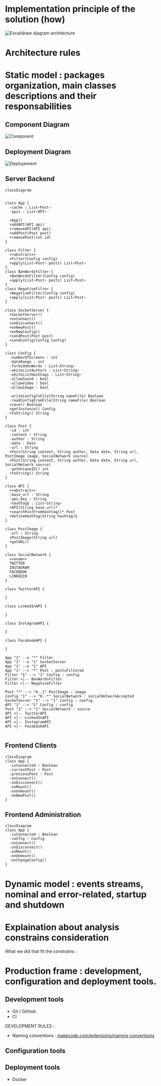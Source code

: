 # Implementation principle of the solution (how)

![Excalidraw diagram architecture](assets/Architecture.excalidraw.svg)

# Architecture rules
# Static model : packages organization, main classes descriptions and their responsabilities

## Component Diagram

<!-- en dessous le code plantuml pour générer le diagrame de déploiement -->
![Component](assets/component.svg)
<!--
```plantuml
@startuml component
node "Persistant Server"  {
  component "Server backend" as S {
    portin posts
  }
  
  component "Frontend Client" as FC {
    portout portout
  }
  component "Frontend Admin" as FA {
    portin connexion
  }
  FA - DataAccess
  DataAccess - S
  S - FC
  
}

portout -- > HTTP
TwitterAPI -- > posts
LinkedInAPI -- > posts
FacebookAPI -- > posts
InstagramAPI -- > posts
LearningBehaviourAPI -- > S

HTTP - [Raspberry]

@enduml
```
-->

## Deployment Diagram
<!-- en dessous le code plantuml pour générer le diagrame de déploiement -->
![Deployement](assets/deployment.svg)
<!--
```plantuml
@startuml deployment
node "server" <<device>> as srv {
  node "server application" <<docker compose>> as cmp {
    component "backend" <<docker>> as bck
    component "client frontend" <<docker>> as cfr 
    component "admin frontend" <<docker>> as afr
  }
}

node "Raspberry Pi" <<device>> as rpi

cloud "Social Network API" as api

cloud "Learning Behavior API" as lbr

srv --(0 api: <<REST API>> "1..n"
srv -(0 lbr: <<REST API>>
srv 0)-- rpi: <<HTTP>> "1..n"
bck #--# afr: <<Websocket>>
bck #-# cfr: <<Websocket>>
@enduml
``` 
-->



## Server Backend
```mermaid
classDiagram


class App {
  -cache : List~Post~ 
  -apis : List~API~ 

  +App()
  +addAPI(API api)
  +removeAPI(API api)
  +addPost(Post post)
  +removePost(int id)
}

class Filter {
  <<abstract>>
  +Filter(Config config)
  +apply(List~Post~ posts) List~Post~
}
class BanWordsFilter {
  +BanWordsFilter(Config config)
  +apply(List~Post~ posts) List~Post~
}
class NegativeFilter {
  +NegativeFilter(Config config)
  +apply(List~Post~ posts) List~Post~
}

class SocketServer {
  +SocketServer()
  +onConnect()
  +onDisconnect()
  +onNewPost()
  +onNewConfig()
  +sendPost(Post post)
  +sendConfig(Config config)
}

class Config {
  -numberOfScreens : int
  -dateRange : int
  -forbiddenWords : List~String~
  -whiteListAuthors : List~String~ 
  -whiteListHashtags : List~String~ 
  -allowSound : bool 
  -allowVideo : bool 
  -allowImage : bool 

  -writeConfigToFile(String nameFile) Boolean
  -readConfigFromFile(String nameFile) Boolean
  +save() Boolean
  +getInstance() Config
  +toString() String
}

class Post {
  -id : int 
  -content : String 
  -author : String 
  -date : Date 
  -url : String 
  +Post(String content, String author, Date date, String url, PostImage image, SocialNetwork source)
  +Post(String content, String author, Date date, String url, SocialNetwork source)
  -getUniqueID() int
  +toString() String
}

class API {
  <<abstract>>
  -base_url : String 
  -api_key : String 
  -hashTag$ : List~String~ 
  +API(String base_url)*
  +searchPostFromHashtag()* Post
  +defineHashTag(String hashtag)$
}

class PostImage {
  -url : String 
  +PostImage(String url)
  +getURL()
}

class SocialNetwork {
  <<enum>>
  TWITTER
  INSTAGRAM
  FACEBOOK
  LINKEDIN
}

class TwitterAPI {
  
}

class LinkedInAPI {
  
}

class InstagramAPI {
  
}

class FacebookAPI {
   
}

App "1" --o "*" Filter
App "1" --o "1" SocketServer
App "1" --o "1" API
App "1" --> "*" Post : postsFiltered
Filter "1" --> "1" Config : config
Filter <|-- BanWordsFilter 
Filter <|-- NegativeFilter

Post "*" --> "0..1" PostImage : image
Config "1" --> "0..*" SocialNetwork : socialNetworkAccepted
SocketServer "1" --> "1" Config : config
API "1" --> "1" Config : config
Post "1" --> "1" SocialNetwork : source
API <|-- TwitterAPI
API <|-- LinkedInAPI
API <|-- InstagramAPI
API <|-- FacebookAPI


```


## Frontend Clients

```mermaid
classDiagram
class App {
  -isConnected : Boolean
  -currentPost : Post
  -previousPost : Post
  -onConnect()
  -onDisconnect()
  -onMount()
  -onUnmount()
  -onNewPost()
}
```

## Frontend Administration

```mermaid
classDiagram
class App {
  -isConnected : Boolean
  -config : Config
  -onConnect()
  -onDisconnect()
  -onMount()
  -onUnmount()
  -onChangeConfig()
}
```

# Dynamic model : events streams, nominal and error-related, startup and shutdown



# Explaination about analysis constrains consideration


What we did that fit the constrains :

# Production frame : development, configuration and deployment tools.

## Development tools

- Git / GitHub
- CI

DEVELOPMENT RULES :
- Naming conventions : [makecode.com/extensions/naming-conventions](https://makecode.com/extensions/naming-conventions)

## Configuration tools


## Deployment tools

- Docker 
